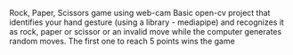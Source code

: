 Rock, Paper, Scissors game using web-cam
Basic open-cv project that identifies your hand gesture (using a library - mediapipe) and recognizes it as rock, paper or scissor or an invalid move while the computer generates random moves. The first one to reach 5 points wins the game
